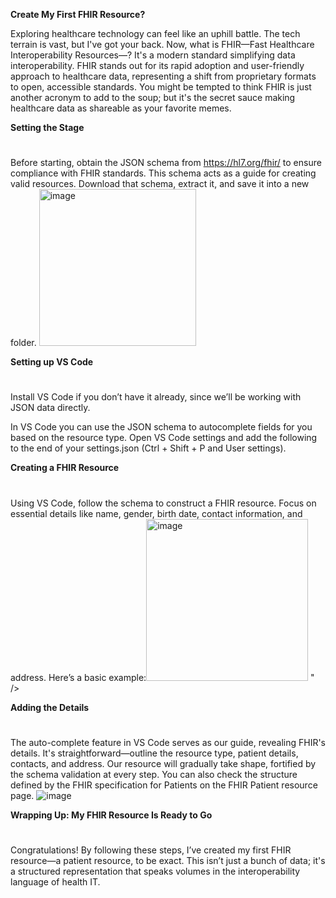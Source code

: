 **Create My First FHIR Resource?**

Exploring healthcare technology can feel like an uphill battle. The tech terrain is vast, but I've got your back. Now, what is FHIR—Fast Healthcare Interoperability Resources—? It's a modern standard simplifying data interoperability. FHIR stands out for its rapid adoption and user-friendly approach to healthcare data, representing a shift from proprietary formats to open, accessible standards. You might be tempted to think FHIR is just another acronym to add to the soup; but it's the secret sauce making healthcare data as shareable as your favorite memes. 

**Setting the Stage**
#
Before starting, obtain the JSON schema from https://hl7.org/fhir/ to ensure compliance with FHIR standards. This schema acts as a guide for creating valid resources. Download that schema, extract it, and save it into a new folder.
<img width="251" alt="image" src="https://github.com/user-attachments/assets/7f39abb4-355b-45bd-911f-743c6e9b30e3" />


**Setting up VS Code**
#
Install VS Code if you don’t have it already, since we’ll be working with JSON data directly.

In VS Code you can use the JSON schema to autocomplete fields for you based on the resource type. Open VS Code settings and add the following to the end of your settings.json (Ctrl + Shift + P and User settings).

**Creating a FHIR Resource**
#
Using VS Code, follow the schema to construct a FHIR resource. Focus on essential details like name, gender, birth date, contact information, and address. Here’s a basic example:<img width="259" alt="image" src="https://github.com/user-attachments/assets/cb5fbb4e-99f6-4619-9684-1a4a315515d7" />
" />



**Adding the Details**
#
The auto-complete feature in VS Code serves as our guide, revealing FHIR's details. It's straightforward—outline the resource type, patient details, contacts, and address. Our resource will gradually take shape, fortified by the schema validation at every step. You can also check the structure defined by the FHIR specification for Patients on the FHIR Patient resource page.
![image](https://github.com/user-attachments/assets/0186e42c-286d-4193-a4ba-49dc2cdbd2b1)


**Wrapping Up: My FHIR Resource Is Ready to Go**
#
Congratulations! By following these steps, I’ve created my first FHIR resource—a patient resource, to be exact. This isn’t just a bunch of data; it's a structured representation that speaks volumes in the interoperability language of health IT. 
